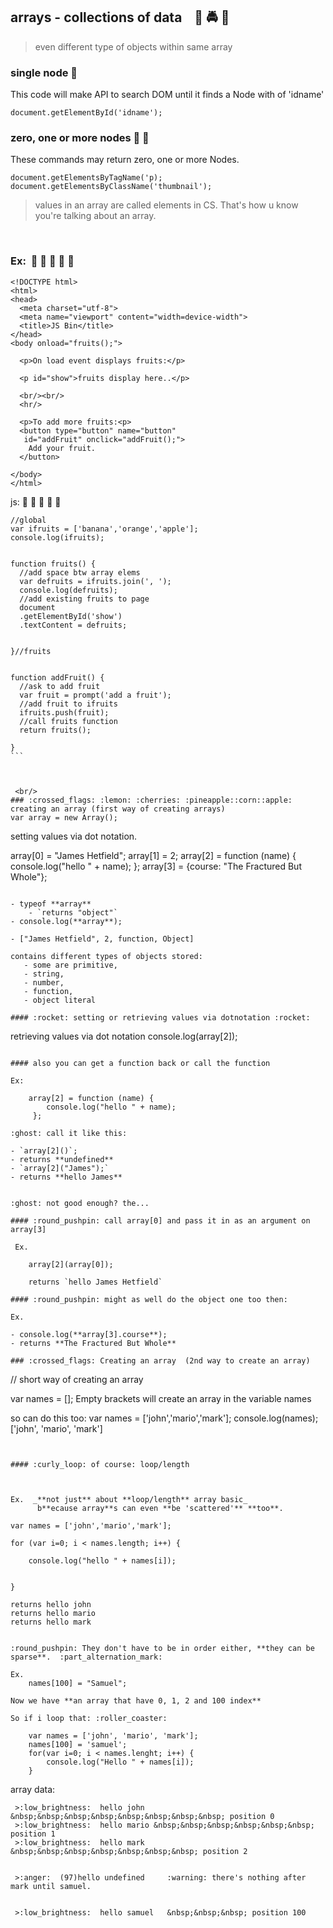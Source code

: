 ## arrays - collections of data &nbsp;&nbsp;  :tractor: :oncoming_police_car: :truck: 
> even different type of objects within same array 

### single node :toilet:
This code will make API to search DOM until it finds
a Node with of 'idname'

````
document.getElementById('idname');
````

### zero, one or more nodes :toilet: :toilet:
These commands may return zero, one or more Nodes.

````
document.getElementsByTagName('p);
document.getElementsByClassName('thumbnail');
````

> values in an array are called elements in CS. That's
  how u know you're talking about an array.
  
 
<br/>

### Ex:  &nbsp;:melon: :grapes: :green_apple: :watermelon: :banana:

````
<!DOCTYPE html>
<html>
<head>
  <meta charset="utf-8">
  <meta name="viewport" content="width=device-width">
  <title>JS Bin</title>
</head>
<body onload="fruits();">
  
  <p>On load event displays fruits:</p>
  
  <p id="show">fruits display here..</p>
  
  <br/><br/>
  <hr/>
  
  <p>To add more fruits:<p>
  <button type="button" name="button"
   id="addFruit" onclick="addFruit();">
    Add your fruit.
  </button> 

</body>
</html>
````
js: :melon: :grapes: :green_apple: :watermelon: :banana:

````
//global
var ifruits = ['banana','orange','apple'];
console.log(ifruits);


function fruits() {
  //add space btw array elems
  var defruits = ifruits.join(', ');
  console.log(defruits);
  //add existing fruits to page
  document
  .getElementById('show')
  .textContent = defruits;
  
  
}//fruits


function addFruit() {
  //ask to add fruit
  var fruit = prompt('add a fruit');
  //add fruit to ifruits
  ifruits.push(fruit);
  //call fruits function
  return fruits();
  
}
```



 <br/>
### :crossed_flags: :lemon: :cherries: :pineapple::corn::apple: creating an array (first way of creating arrays)
var array = new Array();

````
setting values via dot notation.
   
 array[0] = "James Hetfield";
 array[1] = 2;
 array[2] = function (name) {
    console.log("hello " + name);
 };
 array[3] = {course: "The Fractured But Whole"};
```

- typeof **array**    
    - `returns "object"`    
- console.log(**array**);

- ["James Hetfield", 2, function, Object]
    
contains different types of objects stored:
   - some are primitive,  
   - string,  
   - number,   
   - function,  
   - object literal  

#### :rocket: setting or retrieving values via dotnotation :rocket:

```` 
   retrieving values via dot notation
   console.log(array[2]);
```

#### also you can get a function back or call the function

Ex:

    array[2] = function (name) {
        console.log("hello " + name);
     };
     
:ghost: call it like this: 

- `array[2]()`; 
- returns **undefined**
- `array[2]("James");`
- returns **hello James**


:ghost: not good enough? the...

#### :round_pushpin: call array[0] and pass it in as an argument on array[3]

 Ex.
 
    array[2](array[0]);
    
    returns `hello James Hetfield`
    
#### :round_pushpin: might as well do the object one too then:

Ex.

- console.log(**array[3].course**);   
- returns **The Fractured But Whole**

### :crossed_flags: Creating an array  (2nd way to create an array)

````
// short way of creating an array

var names = [];
Empty brackets will create an array in the variable names

 
so can do this too:
var names = ['john','mario','mark'];
console.log(names);
['john', 'mario', 'mark']

```


#### :curly_loop: of course: loop/length



Ex.  _**not just** about **loop/length** array basic_
      b**ecause array**s can even **be 'scattered'** **too**.
```
    var names = ['john','mario','mark'];
     
    for (var i=0; i < names.length; i++) {
        
        console.log("hello " + names[i]);
        
    
    }
    
    returns hello john
    returns hello mario
    returns hello mark
    
```    
 
:round_pushpin: They don't have to be in order either, **they can be sparse**.  :part_alternation_mark:

Ex.
    names[100] = "Samuel";

Now we have **an array that have 0, 1, 2 and 100 index**  
 
So if i loop that: :roller_coaster:

    var names = ['john', 'mario', 'mark'];
    names[100] = 'samuel';
    for(var i=0; i < names.lenght; i++) {
        console.log("Hello " + names[i]);
    }
```  
array data:
```     
 >:low_brightness:  hello john      &nbsp;&nbsp;&nbsp;&nbsp;&nbsp;&nbsp;&nbsp;&nbsp; position 0       
 >:low_brightness:  hello mario &nbsp;&nbsp;&nbsp;&nbsp;&nbsp;&nbsp; position 1         
 >:low_brightness:  hello mark     &nbsp;&nbsp;&nbsp;&nbsp;&nbsp;&nbsp;&nbsp; position 2        


 >:anger:  (97)hello undefined     :warning: there's nothing after mark until samuel.       


 >:low_brightness:  hello samuel   &nbsp;&nbsp;&nbsp; position 100    
      
 


